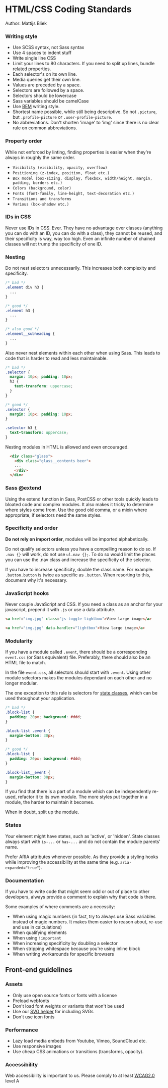 # HTML/CSS Coding Standards
Author: Mattijs Bliek


### Writing style

- Use SCSS syntax, not Sass syntax
- Use 4 spaces to indent stuff
- Write single line CSS
- Limit your lines to 80 characters. If you need to split up lines, bundle related properties.
- Each selector's on its own line.
- Media queries get their own line.
- Values are preceded by a space.
- Selectors are followed by a space.
- Selectors should be lowercase
- Sass variables should be camelCase
- Use [BEM](http://csswizardry.com/2013/01/mindbemding-getting-your-head-round-bem-syntax/) writing style.
- Shortest name possible, while still being descriptive. So not `.picture`, but `.profile-picture` or `.user-profile-picture`.
- No abbreviations. Don't shorten 'image' to 'img' since there is no clear rule on common abbreviations.


### Property order

While not enforced by linting, finding properties is easier when they're always in roughly the same order.

- `Visibility (visibility, opacity, overflow)`
- `Positioning (z-index, position, float etc.)`
- `Box model (box-sizing, display, flexbox, width/height, margin, padding, borders etc.)`
- `Colors (background, color)`
- `Fonts (font-family, line-height, text-decoration etc.)`
- `Transitions and transforms`
- `Various (box-shadow etc.)`


### IDs in CSS

Never use IDs in CSS. Ever. They have no advantage over classes (anything you can do with an ID, you can do with a class), they cannot be reused, and their specificity is way, way too high. Even an infinite number of chained classes will not trump the specificity of one ID.


### Nesting

Do not nest selectors unnecessarily. This increases both complexity and specificity.

```css
/* bad */
.element div h3 {
  ...
}

/* good */
.element h3 {
  ...
}

/* also good */
.element__subheading {
  ...
}
```

Also never nest elements within each other when using Sass. This leads to code that is harder to read and less maintainable.

```css
/* bad */
.selector {
  margin: 10px; padding: 10px;
  h3 {
    text-transform: uppercase;
  }
}

/* good */
.selector {
  margin: 10px; padding: 10px;
}

.selector h3 {
  text-transform: uppercase;
}
```

Nesting modules in HTML is allowed and even encouraged.

```html
  <div class="glass">
    <div class="glass__contents beer">
    ...
    </div>
  </div>
```


### Sass @extend

Using the extend function in Sass, PostCSS or other tools quickly leads to bloated code and complex modules. It also makes it tricky to determine where styles come from. Use the good old comma, or a mixin where appropriate, if selectors need the same styles.


### Specificity and order

**Do not rely on import order**, modules will be imported alphabetically.

Do not qualify selectors unless you have a compelling reason to do so. If `.nav {}` will work, do not use `ul.nav {};`. To do so would limit the places you can use the .nav class and increase the specificity of the selector.

If you have to increase specificity, double the class name. For example: `.button.button` is twice as specific as `.button`. When resorting to this, document why it's necessary.


### JavaScript hooks

Never couple JavaScript and CSS. If you need a class as an anchor for your javascript, prepend it with `.js` or use a data attribute.

```html
<a href="img.jpg" class="js-toggle-lightbox">View large image</a>

<a href="img.jpg" data-handler="lightbox">View large image</a>
````


### Modularity

If you have a module called `.event`, there should be a corresponding `event.css` (or Sass equivalent) file. Preferably, there should also be an HTML file to match.

In the file `event.css`, all selectors should start with `.event`. Using other module selectors makes the modules dependant on each other and no longer modular.

The one exception to this rule is selectors for [state classes](#states), which can be used throughout your application.

```css
/* bad */
.block-list {
  padding: 20px; background: #ddd;
}

.block-list .event {
  margin-bottom: 30px;
}
```

```css
/* good */
.block-list {
  padding: 20px; background: #ddd;
}

.block-list__event {
  margin-bottom: 30px;
}
```


If you find that there is a part of a module which can be independently re-used, refactor it to its own module. The more styles put together in a module, the harder to maintain it becomes.

When in doubt, split up the module.


### States

Your element might have states, such as 'active', or 'hidden'. State classes always start with `is-...` or `has-...` and do not contain the module parents' name.

Prefer ARIA attributes whenever possible. As they provide a styling hooks while improving the accessibility at the same time (e.g. `aria-expanded="true"`).


### Documentation

If you have to write code that might seem odd or out of place to other developers, always provide a comment to explain why that code is there.

Some examples of where comments are a necessity:
- When using magic numbers (in fact, try to always use Sass variables instead of magic numbers. It makes them easier to reason about, re-use and use in calculations)
- When qualifying elements
- When using `!important`
- When increasing specificity by doubling a selector
- When stripping whitespace because you're using inline block
- When writing workarounds for specific browsers


## Front-end guidelines

### Assets

- Only use open source fonts or fonts with a license
- Preload webfonts
- Don't load font weights or variants that won't be used
- Use our [SVG helper](https://github.com/grrr-amsterdam/garp_scaffold/blob/master/application/modules/default/views/helpers/Svg.php) for including SVGs
- Don't use icon fonts

### Performance

- Lazy load media embeds from Youtube, Vimeo, SoundCloud etc.
- Use responsive images
- Use cheap CSS animations or transitions (transforms, opacity).

### Accessibility

Web accessibility is important to us. Please comply to at least [WCAG2.0](https://www.w3.org/TR/WCAG20/) level A

